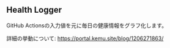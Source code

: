 ## Health Logger

GitHub Actionsの入力値を元に毎日の健康情報をグラフ化します。

詳細の挙動について: https://portal.kemu.site/blog/1206271863/
